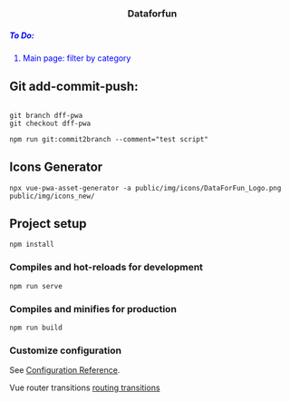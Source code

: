 <span style="text-align: center;">
<h3>
Dataforfun
</h3>
</span>
<span style="color: blue">
<h5> To Do: </h5>
<ol>

<li>Main page: filter by category </li>
</ol>
</span>

## Git add-commit-push:
```

git branch dff-pwa
git checkout dff-pwa

npm run git:commit2branch --comment="test script"

```

## Icons Generator 
```
npx vue-pwa-asset-generator -a public/img/icons/DataForFun_Logo.png public/img/icons_new/
```

## Project setup
```
npm install
```

### Compiles and hot-reloads for development
```
npm run serve
```

### Compiles and minifies for production
```
npm run build
```

### Customize configuration
See [Configuration Reference](https://cli.vuejs.org/config/).


Vue router transitions [routing transitions](https://markus.oberlehner.net/blog/vue-router-page-transitions/)

